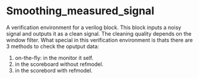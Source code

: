 # Smoothing_measured_signal
A verification environment for a verilog block. This block inputs a noisy signal and outputs it as a clean signal. The cleaning quality depends on the window filter.
What special in this verification environment is thats there are 3 methods to check the oputput data:
1. on-the-fly: in the monitor it self.
2. in the scoreboard without refmodel.
3. in the scorebord with refmodel.

